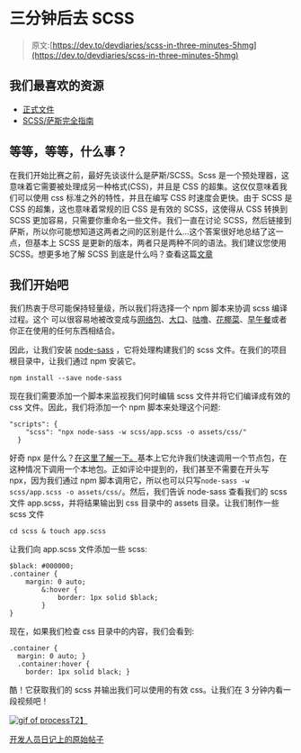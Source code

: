 # 三分钟后去 SCSS

> 原文:[https://dev.to/devdiaries/scss-in-three-minutes-5hmg](https://dev.to/devdiaries/scss-in-three-minutes-5hmg)

## [](#our-favorite-resources)我们最喜欢的资源

*   [正式文件](https://sass-lang.com/documentation/file.SASS_REFERENCE.html)
*   [SCSS/萨斯完全指南](https://medium.freecodecamp.org/the-complete-guide-to-scss-sass-30053c266b23)

## [](#wait-wait-what-is-it)等等，等等，什么事？

在我们开始比赛之前，最好先谈谈什么是萨斯/SCSS。Scss 是一个预处理器，这意味着它需要被处理成另一种格式(CSS)，并且是 CSS 的超集。这仅仅意味着我们可以使用 css 标准之外的特性，并且在编写 CSS 时速度会更快。由于 SCSS 是 CSS 的超集，这也意味着常规的旧 CSS 是有效的 SCSS，这使得从 CSS 转换到 SCSS 更加容易，只需要你重命名一些文件。我们一直在讨论 SCSS，然后链接到萨斯，所以你可能想知道这两者之间的区别是什么...这个答案很好地总结了这一点，但基本上 SCSS 是更新的版本，两者只是两种不同的语法。我们建议您使用 SCSS。想更多地了解 SCSS 到底是什么吗？查看这篇[文章](https://www.dailysmarty.com/posts/what-is-scss)

## [](#lets-do-this)我们开始吧

我们热衷于尽可能保持轻量级，所以我们将选择一个 npm 脚本来协调 scss 编译过程。这个
可以很容易地被改变成与[网络包](https://webpack.js.org/)、[大口](https://gulpjs.com/)、[咕噜](https://gruntjs.com/)、[花椰菜](https://github.com/broccolijs/broccoli)、[早午餐](https://brunch.io/)或者你正在使用的任何东西相结合。

因此，让我们安装 [node-sass](https://github.com/sass/node-sass) ，它将处理构建我们的 scss 文件。在我们的项目根目录中，让我们通过 npm 安装它。

```
npm install --save node-sass 
```

现在我们需要添加一个脚本来监视我们何时编辑 scss 文件并将它们编译成有效的 css 文件。因此，我们将添加一个 npm 脚本来处理这个问题:

```
"scripts": {
    "scss": "npx node-sass -w scss/app.scss -o assets/css/"
  } 
```

好奇 npx 是什么？[在这里了解一下。](https://blog.npmjs.org/post/162869356040/introducing-npx-an-npm-package-runner)基本上它允许我们快速调用一个节点包，在这种情况下调用一个本地包。正如评论中提到的，我们甚至不需要在开头写 npx，因为我们通过 npm 脚本调用它，所以也可以只写`node-sass -w scss/app.scss -o assets/css/`。然后，我们告诉 node-sass 查看我们的 scss 文件 app.scss，并将结果输出到 css 目录中的 assets 目录。让我们制作一些 scss 文件

```
cd scss & touch app.scss 
```

让我们向 app.scss 文件添加一些 scss:

```
$black: #000000;
.container {
    margin: 0 auto;
        &:hover {
            border: 1px solid $black;
        }
} 
```

现在，如果我们检查 css 目录中的内容，我们会看到:

```
.container {
  margin: 0 auto; }
  .container:hover {
    border: 1px solid black; } 
```

酷！它获取我们的 scss 并输出我们可以使用的有效 css。让我们在 3 分钟内看一段视频吧！

[![gif of process](../Images/d3643d4e91a4e6eba8bcf6cb462c3f93.png)T2】](https://res.cloudinary.com/practicaldev/image/fetch/s--NWSl5nHG--/c_limit%2Cf_auto%2Cfl_progressive%2Cq_66%2Cw_880/https://www.dev-diaries.com/assets/images/scss-in-three.gif)

[开发人员日记上的原始帖子](https://www.dev-diaries.com/blog/scss-in-three-minutes/)